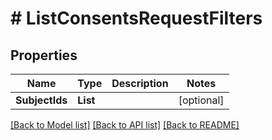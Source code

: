 # # ListConsentsRequestFilters


## Properties 


Name | Type | Description | Notes
------------ | ------------- | ------------- | -------------
**SubjectIds**| **List<string>** |   | [optional]


[[Back to Model list]](../../README.md#models) [[Back to API list]](../../README.md#endpoints) [[Back to README]](../../README.md)

